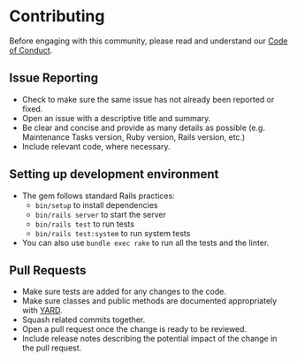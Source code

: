 # Contributing

Before engaging with this community, please read and understand our
[Code of Conduct](https://github.com/Shopify/maintenance_tasks/blob/main/.github/CODE_OF_CONDUCT.md).

## Issue Reporting

* Check to make sure the same issue has not already been reported or fixed.
* Open an issue with a descriptive title and summary.
* Be clear and concise and provide as many details as possible (e.g. Maintenance
  Tasks version, Ruby version, Rails version, etc.)
* Include relevant code, where necessary.

## Setting up development environment

* The gem follows standard Rails practices:
  * `bin/setup` to install dependencies
  * `bin/rails server` to start the server
  * `bin/rails test` to run tests
  * `bin/rails test:system` to run system tests
* You can also use `bundle exec rake` to run all the tests and the linter.

## Pull Requests

* Make sure tests are added for any changes to the code.
* Make sure classes and public methods are documented appropriately with
  [YARD](https://yardoc.org).
* Squash related commits together.
* Open a pull request once the change is ready to be reviewed.
* Include release notes describing the potential impact of the change in the
  pull request.
